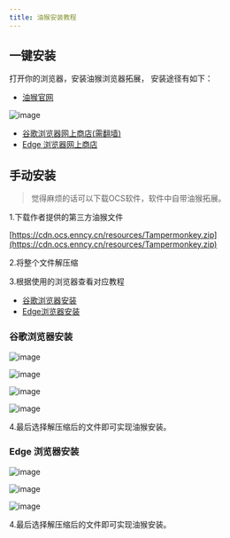 ```yaml
---
title: 油猴安装教程
---
```


## 一键安装


打开你的浏览器，安装油猴浏览器拓展， 安装途径有如下：

-   [油猴官网 ](https://www.tampermonkey.net/) 

![image](https://user-images.githubusercontent.com/50533276/162660285-063771a2-b923-46e7-a9eb-ddaf513944af.png)


-   [谷歌浏览器网上商店(需翻墙) ](https://chrome.google.com/webstore/detail/tampermonkey/dhdgffkkebhmkfjojejmpbldmpobfkfo)
-   [Edge 浏览器网上商店 ](https://microsoftedge.microsoft.com/addons/detail/tampermonkey/iikmkjmpaadaobahmlepeloendndfphd?hl=zh-CN)   


## 手动安装


> 觉得麻烦的话可以下载OCS软件，软件中自带油猴拓展。

1.下载作者提供的第三方油猴文件

[https://cdn.ocs.enncy.cn/resources/Tampermonkey.zip](https://cdn.ocs.enncy.cn/resources/Tampermonkey.zip)

2.将整个文件解压缩

3.根据使用的浏览器查看对应教程

- [谷歌浏览器安装](#谷歌浏览器安装)
- [Edge浏览器安装](#Edge浏览器安装)
 
### 谷歌浏览器安装
  

![image](https://user-images.githubusercontent.com/50533276/161514591-2a380cde-3dab-487b-a59e-3de040b301ec.png)


![image](https://user-images.githubusercontent.com/50533276/161514654-4fd8cdf9-1fc8-4702-ba46-0ffdde803fd1.png)


![image](https://user-images.githubusercontent.com/50533276/161514738-3e1c2a00-5194-4268-9dbc-d56d7ec3a647.png)


![image](https://user-images.githubusercontent.com/50533276/161514783-5066d304-3376-4268-8fa1-f2e2bd9a03e6.png)

4.最后选择解压缩后的文件即可实现油猴安装。


### Edge 浏览器安装

![image](https://user-images.githubusercontent.com/50533276/161516832-c2998dfb-249f-45e6-ab5e-1a256adc74b3.png)

![image](https://user-images.githubusercontent.com/50533276/161516973-b4750848-9624-44e4-bef1-103a7f02283b.png)

![image](https://user-images.githubusercontent.com/50533276/161517243-80a2829f-29e9-4aa3-a34a-f3e19d876516.png)

4.最后选择解压缩后的文件即可实现油猴安装。
